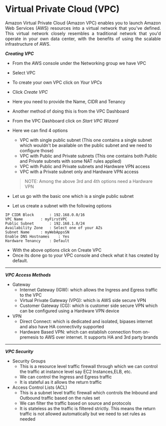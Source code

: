 # Virtual Private Cloud (VPC)

<div style="text-align: justify">Amazon Virtual Private Cloud (Amazon VPC) enables you to launch Amazon Web Services (AWS) resources into a virtual network that you've defined. This virtual network closely resembles a traditional network that you'd operate in your own data center, with the benefits of using the scalable infrastructure of AWS.</div>

***Creating VPC***

- From the AWS console under the Networking group we have VPC
- Select VPC
- To create your own VPC click on *Your VPCs*
- Click *Create VPC*
- Here you need to provide the Name, CIDR and Tenancy
- Another method of doing this is from the VPC Dashboard
- From the VPC Dashboard click on *Start VPC Wizard*
- Here we can find 4 options
	- VPC with single public subnet
	(This one contains a single subnet which wouldn't be available on the public subnet and we need to configure those)
	- VPC with Public and Private subnets
	(This one contains both Public and Private subnets with some NAT rules applied)
	- VPC with Public and Private subnets and Hardware VPN access
	- VPC with a Private subnet only and Hardware VPN access

	> NOTE: Among the above 3rd and 4th options need a Hardware VPN

- Let us go with the basic one which is a single public subnet
- Let us create a subnet with the following options

```
IP CIDR Block 		: 192.168.0.0/16
VPC Name 		: myFirstVPC
Public Subnet 		: 192.168.1.0/24
Availability Zone	: Select one of your AZs
Subnet Name		: myWebAppsSN
Enable DNS Hostnames	: Yes
Hardware Tenancy	: Default
```

- With the above options click on Create VPC
- Once its done go to your VPC console and check what it has created by default.

---

***VPC Access Methods***

- Gateway
	- Internet Gateway (IGW): which allows the Ingress and Egress traffic to the VPC
	- Virtual Private Gateway (VPG): which is AWS side secure VPN
	- Customer Gateway (CG): which is customer side secure VPN which can be configured using a Hardware VPN device
- VPN
	- Direct Connect: which is dedicated and isolated, bipases internet and also have HA connectivity supported
	- Hardware Based VPN: which can establish connection from on-premesis to AWS over internet. It supports HA and 3rd party brands

---

***VPC Security***

- Security Groups
	- This is a resource level traffic firewall through which we can control the traffic at instance level say EC2 Instances,ELB, etc.
	- We can control the Ingress and Egress traffic
	- It is stateful as it allows the return traffic
- Access Control Lists (ACL)
	- This is a subnet level traffic firewall which controls the Inbound and Outbound traffic based on the rules set
	- We can filter the traffic based on source and protocols
	- It is stateless as the traffic is filtered strictly. This means the return traffic is not allowed automatically but we need to set rules as needed
